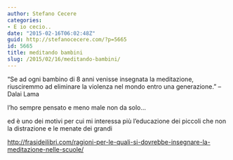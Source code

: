 ```yaml
---
author: Stefano Cecere
categories:
- E io cecio..
date: "2015-02-16T06:02:48Z"
guid: http://stefanocecere.com/?p=5665
id: 5665
title: meditando bambini
slug: /2015/02/16/meditando-bambini/
---
```


“Se ad ogni bambino di 8 anni venisse insegnata la meditazione, riusciremmo ad eliminare la violenza nel mondo entro una generazione.” – Dalai Lama

l&#8217;ho sempre pensato e meno male non da solo&#8230;
  
ed è uno dei motivi per cui mi interessa più l&#8217;educazione dei piccoli che non la distrazione e le menate dei grandi

http://frasideilibri.com/ragioni-per-le-quali-si-dovrebbe-insegnare-la-meditazione-nelle-scuole/